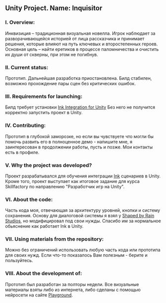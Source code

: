 ## Unity Project. Name: Inquisitor

### I. Overview:
Инквизиция – традиционная визуальная новелла. Игрок наблюдает за разворачивающейся историей от лица рассказчика и принимает решения, которые влияют на путь ключевых и второстепенных героев.
Основная цель – найти еретиков в процессе паломничества и очистить их души от скверны, при этом не погибнув. 

### II. Сurrent status:
Прототип. Дальнейшая разработка приостановлена.
Билд стабилен, возможно прохождение пары сцен без критических ошибок. 

### III. Requirements for launching:
Билд требует установки [Ink Integration for Unity](https://assetstore.unity.com/packages/tools/integration/ink-integration-for-unity-60055)
Без него не получится корректно запустить проект в Unity.

### IV. Contributing:
Прототип в глубокой заморозке, но если вы чувствуете что могли бы помочь развить его в полноценное демо - напишите мне, я заинтересован в продолжении работы, пусть и позже.
Мои контакты есть в профиле.

### V. Why the project was developed?
Проект разрабатывался для обучения интеграции [Ink](https://www.inklestudios.com/ink/) сценариев в Unity.
Кроме того, проект выступает как итоговое задание для курса Skillfactory по направлению "Разработчик игр на Unity".

### VI. About the code:
Часть кода моя, отвечающая за архитектуру уровней, кнопки и систему сохранения. 
Основу для диалоговой системы я взял у [Shaped by Rain Studios](https://www.youtube.com/@ShapedByRainStudios), но модифицировал под свои нужды. Спасибо им за нормальное обьяснение как работает Ink в Unity.

### VII. Using materials from the repository:
Можно без ограничений использовать любую часть кода или прототипа для своих нужд. Если что-то показалось Вам полезным - берите и пользуйтесь.

### VIII. About the development of:
Прототип был разработан за полторы недели. Все визуальные материалы взяты либо из интернета, либо сделаны с помощью нейросети на сайте [Playground](https://playground.com/).
